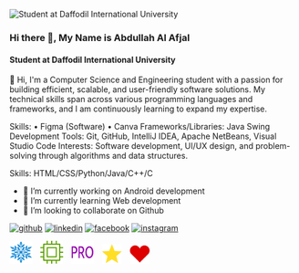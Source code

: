 ![Student at Daffodil International University](https://media.licdn.com/dms/image/v2/D5616AQH-vUTsUOYMWA/profile-displaybackgroundimage-shrink_350_1400/profile-displaybackgroundimage-shrink_350_1400/0/1705858536040?e=1732752000&v=beta&t=Aqt5-k_iDBWoJPi2tE-Fy9mAyDrJCCnTMPunGv1O36s)

### Hi there 👋, My Name is Abdullah Al Afjal
#### Student at Daffodil International University

👋 Hi, I'm a Computer Science and Engineering student with a passion for building efficient, scalable, and user-friendly software solutions. My technical skills span across various programming languages and frameworks, and I am continuously learning to expand my expertise.

Skills:
• Figma (Software) • Canva
Frameworks/Libraries: Java Swing
Development Tools: Git, GitHub, IntelliJ IDEA, Apache NetBeans, Visual Studio Code
Interests: Software development, UI/UX design, and problem-solving through algorithms and data structures.

Skills: HTML/CSS/Python/Java/C++/C

- 🔭 I’m currently working on Android development 
- 🌱 I’m currently learning Web development 
- 👯 I’m looking to collaborate on Github 


[<img src='https://cdn.jsdelivr.net/npm/simple-icons@3.0.1/icons/github.svg' alt='github' height='40'>](https://github.com/abdullahalafjal)  [<img src='https://cdn.jsdelivr.net/npm/simple-icons@3.0.1/icons/linkedin.svg' alt='linkedin' height='40'>](https://www.linkedin.com/in/abdullah-al-afjal/)  [<img src='https://cdn.jsdelivr.net/npm/simple-icons@3.0.1/icons/facebook.svg' alt='facebook' height='40'>](https://www.facebook.com/Abdullah5101730)  [<img src='https://cdn.jsdelivr.net/npm/simple-icons@3.0.1/icons/instagram.svg' alt='instagram' height='40'>](https://www.instagram.com/Abdullah5101730/)  

<a href='https://archiveprogram.github.com/'><img src='https://raw.githubusercontent.com/acervenky/animated-github-badges/master/assets/acbadge.gif' width='40' height='40'></a> <a href='https://docs.github.com/en/developers'><img src='https://raw.githubusercontent.com/acervenky/animated-github-badges/master/assets/devbadge.gif' width='40' height='40'></a> <a href='https://github.com/pricing'><img src='https://raw.githubusercontent.com/acervenky/animated-github-badges/master/assets/pro.gif' width='40' height='40'></a> <a href='https://stars.github.com/'><img src='https://raw.githubusercontent.com/acervenky/animated-github-badges/master/assets/starbadge.gif' width='35' height='35'></a> <a href='https://docs.github.com/en/github/supporting-the-open-source-community-with-github-sponsors'><img src='https://raw.githubusercontent.com/acervenky/animated-github-badges/master/assets/sponsorbadge.gif' width='35' height='35'></a> 

